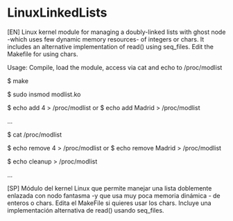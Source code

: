# LinuxLinkedLists
[EN] 
Linux kernel module for managing a doubly-linked lists with ghost node -which uses few dynamic memory resources- of integers or chars. It includes an alternative implementation of read() using seq_files.
Edit the Makefile for using chars.

Usage: Compile, load the module, access via cat and echo to /proc/modlist


$ make

$ sudo insmod modlist.ko

$ echo add 4 > /proc/modlist  or  $ echo add Madrid > /proc/modlist

...

$ cat /proc/modlist

$ echo remove 4 > /proc/modlist  or  $ echo remove Madrid > /proc/modlist

$ echo cleanup > /proc/modlist

...


[SP]
Módulo del kernel Linux que permite manejar una lista doblemente enlazada con nodo fantasma -y que usa muy poca memoria dinámica - de enteros o chars.
Edita el MakeFile si quieres usar los chars. Incluye una implementación alternativa de read() usando seq_files.
